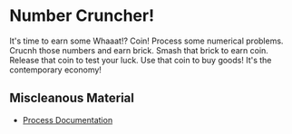 # Number Cruncher!

It's time to earn some Whaaat!? Coin! Process some numerical problems. Crucnh those numbers and earn brick. Smash that brick to earn coin. Release that coin to test your luck. Use that coin to buy goods! It's the contemporary economy!

## Miscleanous Material
* [Process Documentation](./Process/)
